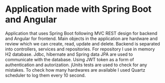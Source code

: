 # Application made with Spring Boot and Angular

Application that uses Spring Boot following MVC REST design for backend and Angular for frontend.
Main objects in the application are hardware and review which we can create, read, update and delete.
Backend is separated into controllers, services and repositories.
For repository I use in memory H2 database.
Jdbc, hibernate and Spring data JPA are used to communicate with the database.
Using JWT token as a form of authentication and autorization.
jUnits tests are used to check for any mistakes.
To check how many hardwares are available I used Quartz scheduler to log them every 10 second.

